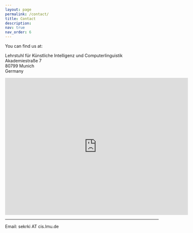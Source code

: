 ```yaml
---
layout: page
permalink: /contact/
title: Contact
description: 
nav: true
nav_order: 6
---
```


You can find us at:<br/>

Lehrstuhl für Künstliche Intelligenz und Computerlinguistik<br/>
Akademiestraße 7<br/>
80799 Munich<br/>
Germany

<iframe src="https://maps.google.com/maps?q=akademiestr%207%2080799%20munich" width="600" height="450" frameborder="0" style="border:0" allowfullscreen></iframe>

---

Email: sekrki AT cis.lmu.de
